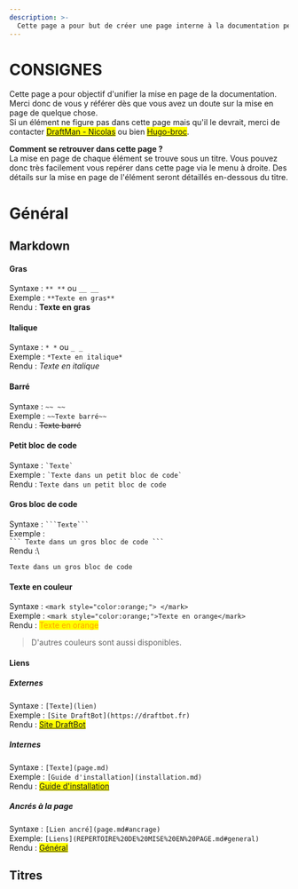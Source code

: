 ```yaml
---
description: >-
  Cette page a pour but de créer une page interne à la documentation permettant d'unifier la mise en page de la documentation.
---
```


# CONSIGNES
Cette page a pour objectif d'unifier la mise en page de la documentation. Merci donc de vous y référer dès que vous avez un doute sur la mise en page de quelque chose.\
Si un élément ne figure pas dans cette page mais qu'il le devrait, merci de contacter <mark style="color:orange;">[DraftMan - Nicolas](discord:/users/207190782673813504)</mark> ou bien <mark style="color:orange;">[Hugo-broc](discord:/users/667362944606273576)</mark>.

**Comment se retrouver dans cette page ?**\
La mise en page de chaque élément se trouve sous un titre. Vous pouvez donc très facilement vous repérer dans cette page via le menu à droite. Des détails sur la mise en page de l'élément seront détaillés en-dessous du titre.

# Général

## Markdown
#### Gras
Syntaxe : `** **` ou `__ __`\
Exemple : `**Texte en gras**`\
Rendu : **Texte en gras**

#### Italique
Syntaxe : `* *` ou `_ _`\
Exemple : `*Texte en italique*`\
Rendu : *Texte en italique*

#### Barré
Syntaxe : `~~ ~~`\
Exemple : `~~Texte barré~~`\
Rendu : ~~Texte barré~~

#### Petit bloc de code
Syntaxe : ``` `Texte` ```\
Exemple : ``` `Texte dans un petit bloc de code` ```\
Rendu : `Texte dans un petit bloc de code`

#### Gros bloc de code
Syntaxe : ` ```Texte``` `\
Exemple :\
` ```
Texte dans un gros bloc de code
``` `\
Rendu :\
```
Texte dans un gros bloc de code
```

#### Texte en couleur
Syntaxe : `<mark style="color:orange;"> </mark>`\
Exemple : `<mark style="color:orange;">Texte en orange</mark>`\
Rendu : <mark style="color:orange;">Texte en orange</mark>
> D'autres couleurs sont aussi disponibles.

#### Liens
##### Externes
Syntaxe : `[Texte](lien)`\
Exemple : `[Site DraftBot](https://draftbot.fr)`\
Rendu : <mark style="color:blue;">[Site DraftBot](https://draftbot.fr)</mark>
##### Internes
Syntaxe : `[Texte](page.md)`\
Exemple : `[Guide d'installation](installation.md)`\
Rendu : <mark style="color:blue;">[Guide d'installation](installation.md)</mark>
##### Ancrés à la page
Syntaxe : `[Lien ancré](page.md#ancrage)`\
Exemple: `[Liens](REPERTOIRE%20DE%20MISE%20EN%20PAGE.md#general)`\
Rendu : <mark style="color:blue;">[Général](REPERTOIRE%20DE%20MISE%20EN%20PAGE.md#general)</mark>

## Titres
